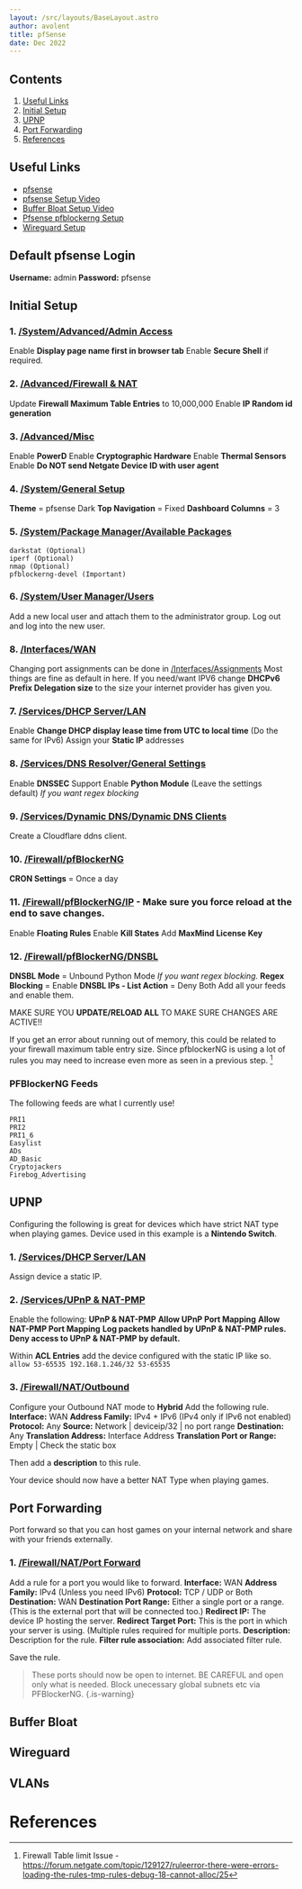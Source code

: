 ```yaml
---
layout: /src/layouts/BaseLayout.astro
author: avolent
title: pfSense
date: Dec 2022
---
```


<!-- Table of Contents -->
<nav role="navigation" class="toc">

## Contents
1. [Useful Links](#useful-links)
1. [Initial Setup](#initial-setup)
1. [UPNP](#upnp)
1. [Port Forwarding](#port-forwarding)
1. [References](#references)

</nav>

## Useful Links
- [pfsense](https://192.168.1.1/)
- [pfsense Setup Video](https://www.youtube.com/watch?v=fsdm5uc_LsU&t=662s&ab_channel=LawrenceSystems)
- [Buffer Bloat Setup Video](https://www.youtube.com/watch?v=iXqExAALzR8&ab_channel=LawrenceSystems)
- [Pfsense pfblockerng Setup](https://www.youtube.com/watch?v=xizAeAqYde4&ab_channel=LawrenceSystems)
- [Wireguard Setup](https://www.youtube.com/watch?v=8jQ5UE_7xds&ab_channel=LawrenceSystems)

## Default pfsense Login
**Username:** admin
**Password:** pfsense

## Initial Setup
### 1. [/System/Advanced/Admin Access](https://192.168.1.1/system_advanced_admin.php)
Enable **Display page name first in browser tab**
Enable **Secure Shell** if required. 
### 2. [/Advanced/Firewall & NAT](https://192.168.1.1/system_advanced_admin.php)
Update **Firewall Maximum Table Entries** to 10,000,000
Enable **IP Random id generation**
### 3. [/Advanced/Misc](https://192.168.1.1/system_advanced_misc.php)
Enable **PowerD**
Enable **Cryptographic Hardware**
Enable **Thermal Sensors**
Enable **Do NOT send Netgate Device ID with user agent**
### 4. [/System/General Setup](https://192.168.1.1/system.php)
**Theme** = pfsense Dark
**Top Navigation** = Fixed
**Dashboard Columns** = 3
### 5. [/System/Package Manager/Available Packages](https://192.168.1.1/pkg_mgr.php)
```
darkstat (Optional)
iperf (Optional)
nmap (Optional)
pfblockerng-devel (Important)
```
### 6. [/System/User Manager/Users](https://192.168.1.1/system_usermanager.php)
Add a new local user and attach them to the administrator group.
Log out and log into the new user.
### 8. [/Interfaces/WAN](https://192.168.1.1/interfaces.php?if=wan)
Changing port assignments can be done in [/Interfaces/Assignments](https://192.168.1.1/interfaces_assign.php)
Most things are fine as default in here.
If you need/want IPV6 change **DHCPv6 Prefix Delegation size** to the size your internet provider has given you.

### 7. [/Services/DHCP Server/LAN](https://192.168.1.1/services_dhcp.php)
Enable **Change DHCP display lease time from UTC to local time** (Do the same for IPv6)
Assign your **Static IP** addresses
### 8. [/Services/DNS Resolver/General Settings](https://192.168.1.1/services_unbound.php)
Enable **DNSSEC** Support
Enable **Python Module** (Leave the settings default) *If you want regex blocking*
### 9. [/Services/Dynamic DNS/Dynamic DNS Clients](https://192.168.1.1/services_dyndns.php)
Create a Cloudflare ddns client.
### 10. [/Firewall/pfBlockerNG](https://192.168.1.1/pfblockerng/pfblockerng_general.php)
**CRON Settings** = Once a day
### 11. [/Firewall/pfBlockerNG/IP](https://192.168.1.1/pfblockerng/pfblockerng_ip.php) - Make sure you force reload at the end to save changes.
Enable **Floating Rules**
Enable **Kill States**
Add **MaxMind License Key**
### 12. [/Firewall/pfBlockerNG/DNSBL](https://192.168.1.1/pfblockerng/pfblockerng_dnsbl.php)
**DNSBL Mode** = Unbound Python Mode *If you want regex blocking.*
**Regex Blocking** = Enable
**DNSBL IPs - List Action** = Deny Both
Add all your feeds and enable them.

MAKE SURE YOU **UPDATE/RELOAD ALL** TO MAKE SURE CHANGES ARE ACTIVE!!


If you get an error about running out of memory, this could be related to your firewall maximum table entry size. Since pfblockerNG is using a lot of rules you may need to increase even more as seen in a previous step. [^6]

### PFBlockerNG Feeds

The following feeds are what I currently use!

```
PRI1
PRI2
PRI1_6
Easylist
ADs
AD_Basic
Cryptojackers
Firebog_Advertising
```

## UPNP
Configuring the following is great for devices which have strict NAT type when playing games.
Device used in this example is a **Nintendo Switch**.

### 1. [/Services/DHCP Server/LAN](https://192.168.1.1/services_dhcp.php)

Assign device a static IP.

### 2. [/Services/UPnP & NAT-PMP](https://192.168.1.1/pkg_edit.php?xml=miniupnpd.xml&id=0)

Enable the following:
**UPnP & NAT-PMP**
**Allow UPnP Port Mapping**
**Allow NAT-PMP Port Mapping**
**Log packets handled by UPnP & NAT-PMP rules.**
**Deny access to UPnP & NAT-PMP by default.**

Within **ACL Entries** add the device configured with the static IP like so.
`allow 53-65535 192.168.1.246/32 53-65535`

### 3. [/Firewall/NAT/Outbound](https://192.168.1.1/firewall_nat_out.php)

Configure your Outbound NAT mode to **Hybrid**
Add the following rule.
**Interface:** WAN
**Address Family:** IPv4 + IPv6 (IPv4 only if IPv6 not enabled)
**Protocol:** Any
**Source:** Network | deviceip/32 | no port range
**Destination:** Any
**Translation Address:** Interface Address
**Translation Port or Range:** Empty | Check the static box

Then add a **description** to this rule.

Your device should now have a better NAT Type when playing games.

## Port Forwarding
Port forward so that you can host games on your internal network and share with your friends externally.

### 1. [/Firewall/NAT/Port Forward](https://192.168.1.1/firewall_nat.php)
Add a rule for a port you would like to forward.
**Interface:** WAN
**Address Family:** IPv4 (Unless you need IPv6)
**Protocol:** TCP / UDP or Both
**Destination:** WAN
**Destination Port Range:** Either a single port or a range. (This is the external port that will be connected too.)
**Redirect IP:** The device IP hosting the server.
**Redirect Target Port:** This is the port in which your server is using. (Multiple rules required for multiple ports.
**Description:** Description for the rule.
**Filter rule association:** Add associated filter rule.

Save the rule.

> These ports should now be open to internet. BE CAREFUL and open only what is needed. Block unecessary global subnets etc via PFBlockerNG.
{.is-warning}

## Buffer Bloat

## Wireguard

## VLANs

# References
[^1]: UPNP - https://www.amixa.com/blog/2020/04/02/how-to-get-open-nat-with-xbox-or-xbox-one-and-pfsense-firewall/
2 - https://www.youtube.com/watch?v=iXqExAALzR8&ab_channel=LawrenceSystems
3 - https://www.youtube.com/watch?v=fsdm5uc_LsU&t=662s
4 - https://www.youtube.com/watch?v=xizAeAqYde4&ab_channel=LawrenceSystems
5 - https://www.youtube.com/watch?v=CXFbEbzFEXw&feature=emb_title&ab_channel=LawrenceSystems
[^6]: Firewall Table limit Issue - https://forum.netgate.com/topic/129127/ruleerror-there-were-errors-loading-the-rules-tmp-rules-debug-18-cannot-alloc/25
